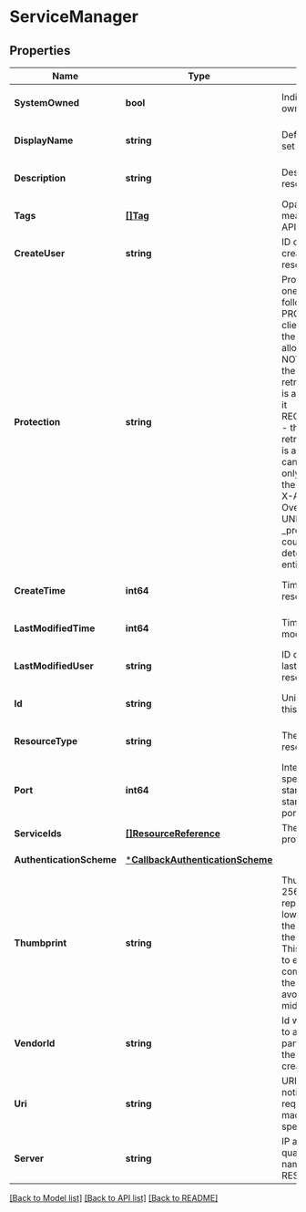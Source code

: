 # ServiceManager

## Properties
Name | Type | Description | Notes
------------ | ------------- | ------------- | -------------
**SystemOwned** | **bool** | Indicates system owned resource | [optional] [default to null]
**DisplayName** | **string** | Defaults to ID if not set | [optional] [default to null]
**Description** | **string** | Description of this resource | [optional] [default to null]
**Tags** | [**[]Tag**](Tag.md) | Opaque identifiers meaningful to the API user | [optional] [default to null]
**CreateUser** | **string** | ID of the user who created this resource | [optional] [default to null]
**Protection** | **string** | Protection status is one of the following: PROTECTED - the client who retrieved the entity is not allowed             to modify it. NOT_PROTECTED - the client who retrieved the entity is allowed                 to modify it REQUIRE_OVERRIDE - the client who retrieved the entity is a super                    user and can modify it, but only when providing                    the request header X-Allow-Overwrite&#x3D;true. UNKNOWN - the _protection field could not be determined for this           entity.  | [optional] [default to null]
**CreateTime** | **int64** | Timestamp of resource creation | [optional] [default to null]
**LastModifiedTime** | **int64** | Timestamp of last modification | [optional] [default to null]
**LastModifiedUser** | **string** | ID of the user who last modified this resource | [optional] [default to null]
**Id** | **string** | Unique identifier of this resource | [optional] [default to null]
**ResourceType** | **string** | The type of this resource. | [optional] [default to null]
**Port** | **int64** | Integer port value to specify a standard/non-standard HTTPS port. | [default to null]
**ServiceIds** | [**[]ResourceReference**](ResourceReference.md) | The IDs of services, provided by partner. | [default to null]
**AuthenticationScheme** | [***CallbackAuthenticationScheme**](CallbackAuthenticationScheme.md) |  | [default to null]
**Thumbprint** | **string** | Thumbprint (SHA-256 hash represented in lower case hex) for the certificate on the partner console. This will be required to establish secure communication with the console and to avoid man-in-the-middle attacks. | [optional] [default to null]
**VendorId** | **string** | Id which is unique to a vendor or partner for which the service is created. | [optional] [default to null]
**Uri** | **string** | URI on which notification requests should be made on the specified server. | [default to null]
**Server** | **string** | IP address or fully qualified domain name of the partner REST server. | [default to null]

[[Back to Model list]](../README.md#documentation-for-models) [[Back to API list]](../README.md#documentation-for-api-endpoints) [[Back to README]](../README.md)


